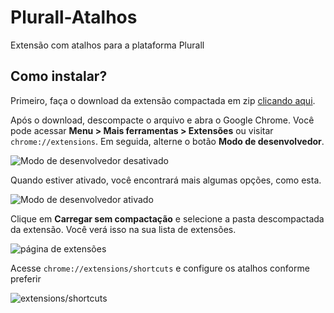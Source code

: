 <!-- Primary Meta Tags -->
<meta name="title" content="Plurall-Atalhos ">
<meta name="description" content="Extensão com atalhos para a plataforma Plurall">

<!-- Open Graph / Facebook -->
<meta property="og:type" content="website">
<meta property="og:url" content="http://plurall.pedroaf0.cf/">
<meta property="og:title" content="Plurall-Atalhos ">
<meta property="og:description" content="Extensão com atalhos para a plataforma Plurall">
<meta property="og:image" content="https://raw.githubusercontent.com/pedroaf0/Plurall-Atalhos/main/img/icon.png">

<!-- Twitter -->
<meta property="twitter:card" content="summary_large_image">
<meta property="twitter:url" content="http://plurall.pedroaf0.cf/">
<meta property="twitter:title" content="Plurall-Atalhos ">
<meta property="twitter:description" content="Extensão com atalhos para a plataforma Plurall">
<meta property="twitter:image" content="https://raw.githubusercontent.com/pedroaf0/Plurall-Atalhos/main/img/icon.png">

# Plurall-Atalhos
Extensão com atalhos para a plataforma Plurall

## Como instalar?

Primeiro, faça o download da extensão compactada em zip  [clicando aqui](https://github.com/pedroaf0/Plural-Atalhos/archive/refs/tags/v1.0.0.zip).

Após o download, descompacte o arquivo e abra o Google Chrome. Você pode acessar **Menu > Mais ferramentas > Extensões** ou visitar `chrome://extensions`. Em seguida, alterne o botão **Modo de desenvolvedor**.

![Modo de desenvolvedor desativado](https://user-images.githubusercontent.com/54213349/156842330-a128f8b1-8644-4cba-a2d3-07c5cdfae6fe.png)

Quando estiver ativado, você encontrará mais algumas opções, como esta.

![Modo de desenvolvedor ativado](https://user-images.githubusercontent.com/54213349/156842338-1e09e476-3b19-4c0e-ba4f-58a6a7d442e3.png)

Clique em **Carregar sem compactação** e selecione a pasta descompactada da extensão. Você verá isso na sua lista de extensões.

![página de extensões](https://user-images.githubusercontent.com/54213349/156842606-1185d882-f226-4c2e-85ad-589622490391.png)

Acesse `chrome://extensions/shortcuts` e configure os atalhos conforme preferir

![extensions/shortcuts](https://user-images.githubusercontent.com/54213349/156843150-91be14b5-1b97-421e-866d-46b6a407c21d.png)
